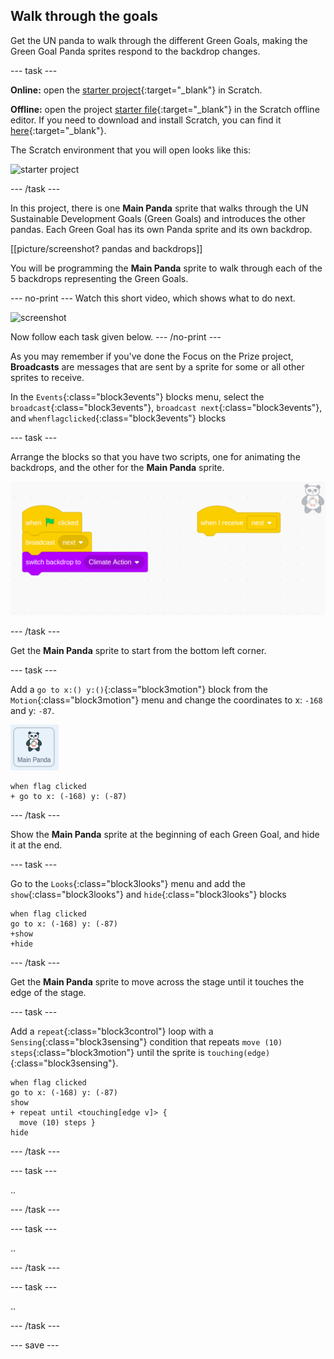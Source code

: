## Walk through the goals

Get the UN panda to walk through the different Green Goals, making the Green Goal Panda sprites respond to the backdrop changes.

--- task ---

**Online:** open the [starter project](http://rpf.io/p/en/projectName-on){:target="_blank"} in Scratch.

**Offline:** open the project [starter file](http://rpf.io/p/en/projectName-get){:target="_blank"} in the Scratch offline editor. If you need to download and install Scratch, you can find it [here](https://scratch.mit.edu/download){:target="_blank"}.

The Scratch environment that you will open looks like this:

![starter project](images/starter_project.png)

--- /task ---

In this project, there is one **Main Panda** sprite that walks through the UN Sustainable Development Goals (Green Goals) and introduces the other pandas. Each Green Goal has its own Panda sprite and its own backdrop.

[[picture/screenshot? pandas and backdrops]]

You will be programming the **Main Panda** sprite to walk through each of the 5 backdrops representing the Green Goals.

--- no-print ---
Watch this short video, which shows what to do next.

![screenshot](images/NOTNAMEDYET.gif)

Now follow each task given below.
--- /no-print ---

As you may remember if you've done the Focus on the Prize project, **Broadcasts** are messages that are sent by a sprite for some or all other sprites to receive.

In the `Events`{:class="block3events"} blocks menu, select the `broadcast`{:class="block3events"}, `broadcast next`{:class="block3events"}, and `whenflagclicked`{:class="block3events"} blocks

--- task ---

Arrange the blocks so that you have two scripts, one for animating the backdrops, and the other for the **Main Panda** sprite.

![screenshot of the two scripts side by side](images/broadcast-scripts.png)

--- /task ---

Get the **Main Panda** sprite to start from the bottom left corner.

--- task ---

Add a `go to x:() y:()`{:class="block3motion"} block from the `Motion`{:class="block3motion"} menu and change the coordinates to x: `-168` and y: `-87`.

![image of the main Panda sprite](images/mainpanda-sprite.png)

```blocks3
when flag clicked
+ go to x: (-168) y: (-87)
```

--- /task ---

Show the **Main Panda** sprite at the beginning of each Green Goal, and hide it at the end.

--- task ---

Go to the `Looks`{:class="block3looks"} menu and add the `show`{:class="block3looks"} and `hide`{:class="block3looks"} blocks

```blocks3
when flag clicked
go to x: (-168) y: (-87)
+show
+hide
```

--- /task ---

Get the **Main Panda** sprite to move across the stage until it touches the edge of the stage.

--- task ---

Add a `repeat`{:class="block3control"} loop with a `Sensing`{:class="block3sensing"} condition that repeats `move (10) steps`{:class="block3motion"} until the sprite is `touching(edge)`{:class="block3sensing"}.

```blocks3
when flag clicked
go to x: (-168) y: (-87)
show
+ repeat until <touching[edge v]> {
  move (10) steps }
hide
```

--- /task ---



--- task ---

..

--- /task ---

--- task ---

..

--- /task ---

--- task ---

..

--- /task ---

--- save ---
